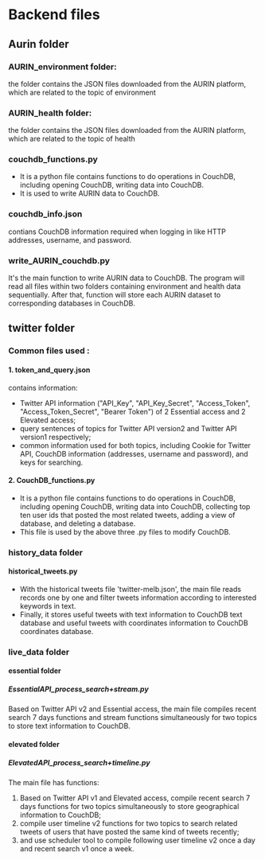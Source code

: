 # Backend files

## Aurin folder
### AURIN_environment folder:
the folder contains the JSON files downloaded from the AURIN platform, which are related to the topic of environment
### AURIN_health folder:
the folder contains the JSON files downloaded from the AURIN platform, which are related to the topic of health
### couchdb_functions.py
* It is a python file contains functions to do operations in CouchDB, including opening CouchDB, writing data into CouchDB. 
* It is used to write AURIN data to CouchDB.
### couchdb_info.json
contians CouchDB information required when logging in like HTTP addresses, username, and password.
### write_AURIN_couchdb.py
It's the main function to write AURIN data to CouchDB. The program will read all files within two folders containing environment and health data sequentially. After that, function will store each AURIN dataset to corresponding databases in CouchDB.

## twitter folder
### Common files used :
#### 1. token_and_query.json 
contains information:
* Twitter API information ("API_Key", "API_Key_Secret", "Access_Token", "Access_Token_Secret", "Bearer Token") of 2 Essential access and 2 Elevated access;    
* query sentences of topics for Twitter API version2 and Twitter API version1 respectively;
* common information used for both topics, including Cookie for Twitter API, CouchDB information (addresses, username and password), and keys for searching.

#### 2. CouchDB_functions.py
* It is a python file contains functions to do operations in CouchDB, including opening CouchDB, writing data into CouchDB, collecting top ten user ids that posted the most related tweets, adding a view of database, and deleting a database.
* This file is used by the above three .py files to modify CouchDB.

### history_data folder
#### historical_tweets.py
* With the historical tweets file 'twitter-melb.json', the main file reads records one by one and filter tweets information according to interested keywords in text. 
* Finally, it stores useful tweets with text information to CouchDB text database and useful tweets with coordinates information to CouchDB coordinates database.

### live_data folder
#### essential folder
##### EssentialAPI_process_search+stream.py
Based on Twitter API v2 and Essential access, the main file compiles recent search 7 days functions and stream functions simultaneously for two topics to store text information to CouchDB.

#### elevated folder
##### ElevatedAPI_process_search+timeline.py  
The main file has functions:
1. Based on Twitter API v1 and Elevated access, compile recent search 7 days functions for two topics simultaneously to store geographical information to CouchDB;
2. compile user timeline v2 functions for two topics to search related tweets of users that have posted the same kind of tweets recently;
3. and use scheduler tool to compile following user timeline v2 once a day and recent search v1 once a week.
     


